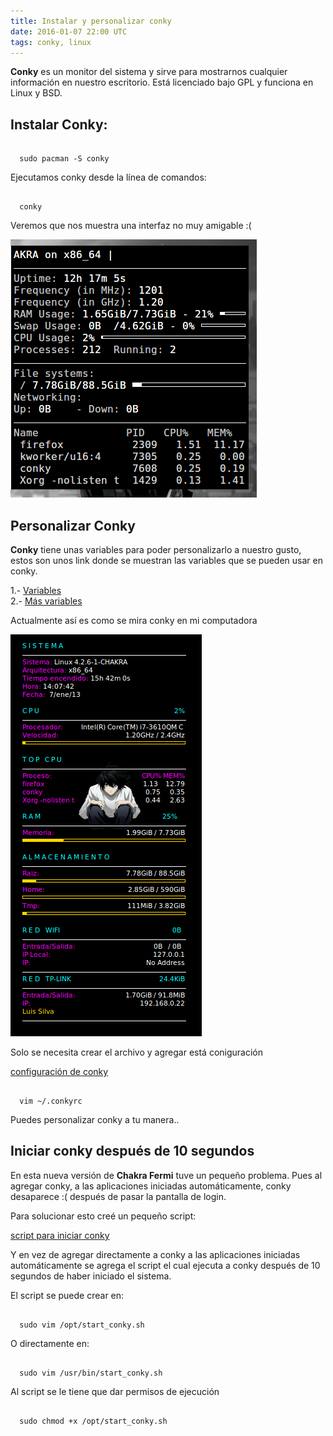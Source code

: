 ```yaml
---
title: Instalar y personalizar conky
date: 2016-01-07 22:00 UTC
tags: conky, linux
---
```


**Conky** es un monitor del sistema y sirve para mostrarnos cualquier información en nuestro escritorio. Está licenciado bajo GPL y funciona en Linux y BSD.

## Instalar Conky:

```

  sudo pacman -S conky 

```

Ejecutamos conky desde la línea de comandos:

```

  conky

```

Veremos que nos muestra una interfaz no muy amigable :(

![conky_n](./images/conky/normal.png)

## Personalizar Conky

**Conky** tiene unas variables para poder personalizarlo a nuestro gusto, estos son unos link donde se muestran las variables que se pueden usar en conky.

1.- [Variables](http://conky.sourceforge.net/variables.html)  
2.- [Más variables](http://conky.sourceforge.net/config_settings.html)


Actualmente así es como se mira conky en mi computadora

![conky_p](./images/conky/personalizada.png)

Solo se necesita crear el archivo y agregar está coniguración
  
[configuración de conky](https://gist.github.com/lesm/fb9f125b2a3400f1f878)

```

  vim ~/.conkyrc

```

Puedes personalizar conky a tu manera..


## Iniciar conky después de 10 segundos 

En esta nueva versión de **Chakra Fermi** tuve un pequeño problema. Pues al agregar conky, a las aplicaciones iniciadas automáticamente, conky desaparece :( después de pasar la pantalla de login.

Para solucionar esto creé un pequeño script:  

[script para iniciar conky](https://gist.github.com/lesm/38a8f5f7713a78133fe3)

Y en vez de agregar directamente a conky a las aplicaciones iniciadas automáticamente se agrega el script el cual ejecuta a conky después de 10 segundos de haber iniciado el sistema.

El script se puede crear en:
 
```

  sudo vim /opt/start_conky.sh

```

O directamente en:

```

  sudo vim /usr/bin/start_conky.sh

```

Al script se le tiene que dar permisos de ejecución 

```

  sudo chmod +x /opt/start_conky.sh 

```
